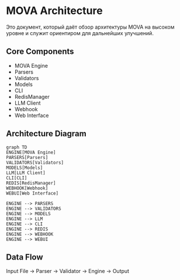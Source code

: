 # MOVA Architecture

Это документ, который даёт обзор архитектуры MOVA на высоком уровне и служит ориентиром для дальнейших улучшений.

## Core Components

- MOVA Engine
- Parsers
- Validators
- Models
- CLI
- RedisManager
- LLM Client
- Webhook
- Web Interface

## Architecture Diagram

```mermaid
graph TD
ENGINE[MOVA Engine]
PARSERS[Parsers]
VALIDATORS[Validators]
MODELS[Models]
LLM[LLM Client]
CLI[CLI]
REDIS[RedisManager]
WEBHOOK[Webhook]
WEBUI[Web Interface]

ENGINE --> PARSERS
ENGINE --> VALIDATORS
ENGINE --> MODELS
ENGINE --> LLM
ENGINE --> CLI
ENGINE --> REDIS
ENGINE --> WEBHOOK
ENGINE --> WEBUI
```

## Data Flow

Input File -> Parser -> Validator -> Engine -> Output